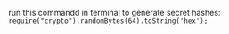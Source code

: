run this commandd in terminal to generate secret hashes:
`require("crypto").randomBytes(64).toString('hex');`